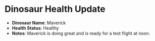 # Dinosaur Health Update

- **Dinosaur Name**: Maverick
- **Health Status**: Healthy
- **Notes**: Maverick is doing great and is ready for a test flight at noon.
